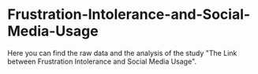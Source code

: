 # Frustration-Intolerance-and-Social-Media-Usage

Here you can find the raw data and the analysis of the study "The Link between Frustration Intolerance and Social Media Usage".
